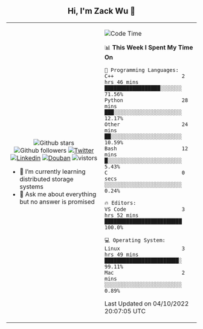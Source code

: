 <h2 align="center"> Hi, I'm Zack Wu 👋 </h2>

<table>
    <tr>
        <td valign="center" width="50%">
            <p align="center">
              <img src="https://img.shields.io/github/stars/izackwu?style=social" alt="Github stars" />
              <img src="https://img.shields.io/github/followers/izackwu?style=social" alt="Github followers" />
              <a href="https://twitter.com/_zackwu"><img src="https://img.shields.io/badge/@__zackwu-1DA1F2?style=flat&logo=Twitter&logoColor=white" alt="Twitter"/></a>
              <a href="https://www.linkedin.com/in/izackwu/?locale=en_US"><img src="https://img.shields.io/badge/@izackwu-0073b1?style=flat&logo=LinkedIn&logoColor=white" alt="Linkedin" /></a>
              <a href="https://www.douban.com/people/keith1"><img src="https://img.shields.io/badge/@keith1-007722?style=flat&logo=Douban&logoColor=white" alt="Douban" /></a>
              <img src="https://visitor-badge.glitch.me/badge?page_id=keithnull" alt="vistors" />
            </p>
            <ul>
                <li>🌱 I’m currently learning distributed storage systems</li>
                <li>💬 Ask me about everything but no answer is promised</li>
            </ul>
        </td>
       <td valign="top" width="50%">
    
<!--START_SECTION:waka-->
![Code Time](http://img.shields.io/badge/Code%20Time-2%2C080%20hrs%2045%20mins-blue)

📊 **This Week I Spent My Time On** 

```text
💬 Programming Languages: 
C++                      2 hrs 46 mins       ██████████████████░░░░░░░   71.56% 
Python                   28 mins             ███░░░░░░░░░░░░░░░░░░░░░░   12.17% 
Other                    24 mins             ██░░░░░░░░░░░░░░░░░░░░░░░   10.59% 
Bash                     12 mins             █░░░░░░░░░░░░░░░░░░░░░░░░   5.43% 
C                        0 secs              ░░░░░░░░░░░░░░░░░░░░░░░░░   0.24%

🔥 Editors: 
VS Code                  3 hrs 52 mins       █████████████████████████   100.0%

💻 Operating System: 
Linux                    3 hrs 49 mins       ████████████████████████░   99.11% 
Mac                      2 mins              ░░░░░░░░░░░░░░░░░░░░░░░░░   0.89%

```


 Last Updated on 04/10/2022 20:07:05 UTC
<!--END_SECTION:waka-->
</td></tr>
</table>


